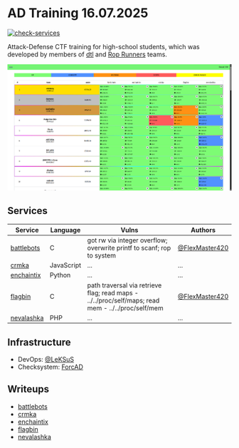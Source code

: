 # AD Training 16.07.2025

[![check-services](https://github.com/dtlhub/ad-training-16-07-2025/actions/workflows/check-services.yml/badge.svg?branch=master&event=push)](https://github.com/dtlhub/ad-training-16-07-2025/actions/workflows/check-services.yml)

Attack-Defense CTF training for high-school students, which was developed by members of [dtl](https://ctftime.org/team/157017) and [Rop Runners](https://ctftime.org/team/279418) teams.

![Top of the scoreboard](./screenshots/top.png)

## Services

| Service                             | Language   | Vulns | Authors |
| ----------------------------------- | ---------- | ----- | ------- |
| [battlebots](/services/battlebots/) | C          | got rw via integer overflow; overwrite printf to scanf; rop to system | [@FlexMaster420](https://t.me/FlexMaster420) |
| [crmka](/services/crmka/)           | JavaScript | ...   | ...     |
| [enchaintix](/services/enchaintix/) | Python     | ...   | ...     |
| [flagbin](/services/flagbin/)       | C          | path traversal via retrieve flag; read maps - ../../proc/self/maps; read mem - ../../proc/self/mem | [@FlexMaster420](https://t.me/FlexMaster420) |
| [nevalashka](/services/nevalashka/) | PHP        | ...   | ...     |

## Infrastructure

- DevOps: [@LeKSuS](https://github.com/LeKSuS-04)
- Checksystem: [ForcAD](https://github.com/pomo-mondreganto/ForcAD)

## Writeups

- [battlebots](/sploits/battlebots/)
- [crmka](/sploits/crmka/)
- [enchaintix](/sploits/enchaintix/)
- [flagbin](/sploits/flagbin/)
- [nevalashka](/sploits/nevalashka/)
